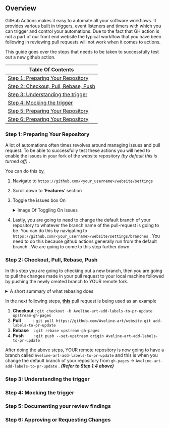 ## Overview
GitHub Actions makes it easy to automate all your software workflows. It provides various built in triggers, event listeners and timers with which you can trigger and control your automations. Due to the fact that GH action is not a part of our front end website the typical workflow that you have been following in reviewing pull requests will not work when it comes to actions.

This guide goes over the steps that needs to be taken to successfully test out a new github action.

| Table Of Contents                                                      	|
|------------------------------------------------------------------------	|
| [Step 1: Preparing Your Repository](#step-1-preparing-your-repository) 	|
| [Step 2: Checkout, Pull, Rebase, Push](#step-2-checkout-pull-rebase-push)                                                                      	|
| [Step 3: Understanding the trigger](#step-3-understanding-the-trigger)                                                                      	|
| [Step 4: Mocking the trigger](#step-1-preparing-your-repository)                                                                     	|
| [Step 5: Preparing Your Repository](#step-1-preparing-your-repository)                                                                     	|
| [Step 6: Preparing Your Repository](#step-1-preparing-your-repository)                                                                      	|

### Step 1: Preparing Your Repository
A lot of automations often times revolves around managing issues and pull request. To be able to successfully test these actions you will need to enable the issues in your fork of the website repository _(by default this is turned off)_ .

You can do this by,
1. Navigate to ` https://github.com/<your_username>/website/settings `
2. Scroll down to '**Features**' section
3. Toggle the issues  box On
    <details>
    <summary>Image Of Toggling On Issues</summary>
    
    <p align="center" >
    <img width="auto" height="500px" src="https://raw.githubusercontent.com/wiki/hackforla/website/images/toggle_issues.png">
    </p>

    </details>

4. Lastly, you are going to need to change the default branch of your repository to whatever the branch name of the pull-request is going to be. You can do this by navigating to ` https://github.com/<your_username>/website/settings/branches ` . You need to do this because github actions generally run from the default branch . We are going to come to this step further down

### Step 2: Checkout, Pull, Rebase, Push 
In this step you are going to checking out a new branch, then you are going to pull the changes made in your pull request to your local machine followed by pushing the newly created branch to YOUR remote fork.

<details>
<summary>A short summary of what rebasing does</summary>

<p align="center" >
<img width="auto" height="500px" src="https://raw.githubusercontent.com/wiki/hackforla/website/images/rebase.svg">
</p>

- It moves the entire feature branch to begin on the tip of the main branch.
- The major benefit of rebasing is that you get a much cleaner project history. First, it eliminates the unnecessary merge commits required by git merge. Second, as you can see in the above diagram, rebasing also results in a perfectly linear project history—you can follow the tip of feature all the way to the beginning of the project without any forks. 

Source:
- https://www.atlassian.com/git/tutorials/rewriting-history/git-rebase
- https://www.atlassian.com/git/tutorials/merging-vs-rebasing
</details>

In the next following steps, [**this**](https://github.com/hackforla/website/pull/1834) pull request is being used as an example

1.  **Checkout** : `git checkout -b Aveline-art-add-labels-to-pr-update upstream-gh-pages`
2.  **Pull** &nbsp;&nbsp;&nbsp;&nbsp;&nbsp;&nbsp;&nbsp;&nbsp;&nbsp;: `git pull https://github.com/Aveline-art/website.git add-labels-to-pr-update`
3.  **Rebase** &nbsp;&nbsp; : `git rebase upstream-gh-pages`
4.  **Push** &nbsp;&nbsp;&nbsp;&nbsp;&nbsp;&nbsp;&nbsp;: `git push --set-upstream origin Aveline-art-add-labels-to-pr-update`

After doing the above steps, YOUR remote repository is now going to have a branch called `Aveline-art-add-labels-to-pr-update` and this is when you change the default branch of your repository from `gh-pages` -> `Aveline-art-add-labels-to-pr-update` . _**(Refer to Step 1.4 above)**_

### Step 3: Understanding the trigger


### Step 4: Mocking the trigger

### Step 5: Documenting your review findings

### Step 6: Approving or Requesting Changes 
